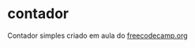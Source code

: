 # contador
Contador simples criado em aula do <a href="https://freecodecamp.org" target="_blank">freecodecamp.org</a>
